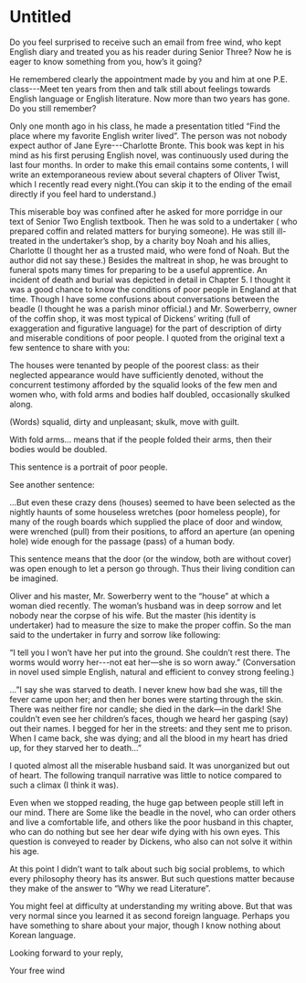 # Untitled

Do you feel surprised to receive such an email from free wind, who kept English diary and treated you as his reader during Senior Three? Now he is eager to know something from you, how’s it going?

He remembered clearly the appointment made by you and him at one P.E. class---Meet ten years from then and talk still about feelings towards English language or English literature. Now more than two years has gone. Do you still remember?

Only one month ago in his class, he made a presentation titled “Find the place where my favorite English writer lived”. The person was not nobody expect author of Jane Eyre---Charlotte Bronte. This book was kept in his mind as his first perusing English novel, was continuously used during the last four months. In order to make this email contains some contents, I will write an extemporaneous review about several chapters of Oliver Twist, which I recently read every night.(You can skip it to the ending of the email directly if you feel hard to understand.)

This miserable boy was confined after he asked for more porridge in our text of Senior Two English textbook. Then he was sold to a undertaker ( who prepared coffin and related matters for burying someone). He was still ill-treated in the undertaker’s shop, by a charity boy Noah and his allies, Charlotte (I thought her as a trusted maid, who were fond of Noah. But the author did not say these.) Besides the maltreat in shop, he was brought to funeral spots many times for preparing to be a useful apprentice. An incident of death and burial was depicted in detail in Chapter 5. I thought it was a good chance to know the conditions of poor people in England at that time.
Though I have some confusions about conversations between the beadle (I thought he was a parish minor official.) and Mr. Sowerberry, owner of the coffin shop, it was most typical of Dickens’ writing (full of exaggeration and figurative language) for the part of description of dirty and miserable conditions of poor people. I quoted from the original text a few sentence to share with you:

The houses were tenanted by people of the poorest class: as their neglected appearance would have sufficiently denoted, without the concurrent testimony afforded by the squalid looks of the few men and women who, with fold arms and bodies half doubled, occasionally skulked along.

(Words) squalid, dirty and unpleasant; skulk, move with guilt.

With fold arms… means that if the people folded their arms, then their bodies would be doubled.

This sentence is a portrait of poor people.

See another sentence:

…But even these crazy dens (houses) seemed to have been selected as the nightly haunts of some houseless wretches (poor homeless people), for many of the rough boards which supplied the place of door and window, were wrenched (pull) from their positions, to afford an aperture (an opening hole) wide enough for the passage (pass) of a human body.

This sentence means that the door (or the window, both are without cover) was open enough to let a person go through. Thus their living condition can be imagined.

Oliver and his master, Mr. Sowerberry went to the “house” at which a woman died recently. The woman’s husband was in deep sorrow and let nobody near the corpse of his wife. But the master (his identity is undertaker) had to measure the size to make the proper coffin. So the man said to the undertaker in furry and sorrow like following:

“I tell you I won’t have her put into the ground. She couldn’t rest there. The worms would worry her---not eat her—she is so worn away.” (Conversation in novel used simple English, natural and efficient to convey strong feeling.)

…”I say she was starved to death. I never knew how bad she was, till the fever came upon her; and then her bones were starting through the skin. There was neither fire nor candle; she died in the dark—in the dark! She couldn’t even see her children’s faces, though we heard her gasping (say) out their names. I begged for her in the streets: and they sent me to prison. When I came back, she was dying; and all the blood in my heart has dried up, for they starved her to death…”

I quoted almost all the miserable husband said. It was unorganized but out of heart. The following tranquil narrative was little to notice compared to such a climax (I think it was).

Even when we stopped reading, the huge gap between people still left in our mind. There are Some like the beadle in the novel, who can order others and live a comfortable life, and others like the poor husband in this chapter, who can do nothing but see her dear wife dying with his own eyes. This question is conveyed to reader by Dickens, who also can not solve it within his age.

At this point I didn’t want to talk about such big social problems, to which every philosophy theory has its answer. But such questions matter because they make of the answer to “Why we read Literature”. 



You might feel at difficulty at understanding my writing above. But that was very normal since you learned it as second foreign language. Perhaps you have something to share about your major, though I know nothing about Korean language.

Looking forward to your reply,

Your free wind     
